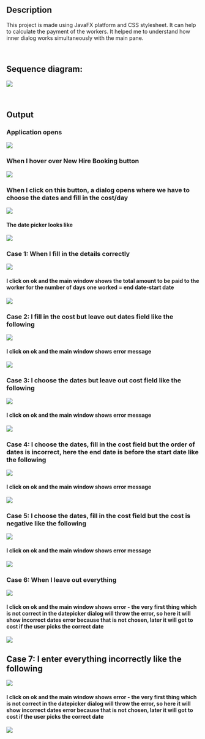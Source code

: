 ## Description

This project is made using JavaFX platform and CSS stylesheet. It can help to calculate the payment of the workers. It helped me to understand how inner dialog works simultaneously with the main pane.

<br/>

## Sequence diagram:

![](IMAGES/sequence.png)

<br/>

## Output

### Application opens

![](IMAGES/output0.png)

### When I hover over New Hire Booking button

![](IMAGES/output1.png)

### When I click on this button, a dialog opens where we have to choose the dates and fill in the cost/day

![](IMAGES/output2.png)

#### The date picker looks like

![](IMAGES/output11.png)

### Case 1: When I fill in the details correctly

![](IMAGES/output3.png)

#### I click on ok and the main window shows the total amount to be paid to the worker for the number of days one worked = end date-start date

![](IMAGES/output4.png)

### Case 2: I fill in the cost but leave out dates field like the following

![](IMAGES/output5.png)

#### I click on ok and the main window shows error message

![](IMAGES/output6.png)

### Case 3: I choose the dates but leave out cost field like the following

![](IMAGES/output7.png)

#### I click on ok and the main window shows error message

![](IMAGES/output8.png)

### Case 4: I choose the dates, fill in the cost field but the order of dates is incorrect, here the end date is before the start date like the following

![](IMAGES/output9.png)

#### I click on ok and the main window shows error message

![](IMAGES/output10.png)

### Case 5: I choose the dates, fill in the cost field but the cost is negative like the following

![](IMAGES/output12.png)

#### I click on ok and the main window shows error message

![](IMAGES/output13.png)

### Case 6: When I leave out everything

![](IMAGES/output2.png)

#### I click on ok and the main window shows error - the very first thing which is not correct in the datepicker dialog will throw the error, so here it will show incorrect dates error because that is not chosen, later it will got to cost if the user picks the correct date

![](IMAGES/output6.png)

## Case 7: I enter everything incorrectly like the following

![](IMAGES/output14.png)

#### I click on ok and the main window shows error - the very first thing which is not correct in the datepicker dialog will throw the error, so here it will show incorrect dates error because that is not chosen, later it will got to cost if the user picks the correct date

![](IMAGES/output6.png)




